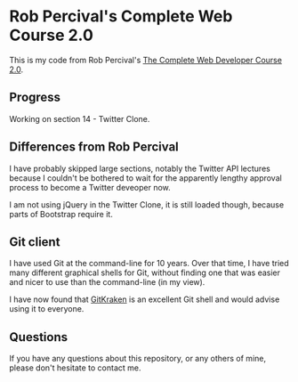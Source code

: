 # Rob Percival's Complete Web Course 2.0

This is my code from Rob Percival's
[The Complete Web Developer Course 2.0](https://www.udemy.com/the-complete-web-developer-course-2).

## Progress

Working on section 14 - Twitter Clone.

## Differences from Rob Percival

I have probably skipped large sections, notably the Twitter API lectures because I couldn't be bothered to wait for the apparently lengthy approval process to become a Twitter deveoper now.

I am not using jQuery in the Twitter Clone, it is still loaded though, because parts of Bootstrap require it.

## Git client

I have used Git at the command-line for 10 years.
Over that time, I have tried many different graphical shells for Git,
without finding one that was easier and nicer to use than the command-line
(in my view).

I have now found that [GitKraken](https://www.gitkraken.com) is an excellent
Git shell and would advise using it to everyone.

## Questions

If you have any questions about this repository, or any others of mine, please
don't hesitate to contact me.

